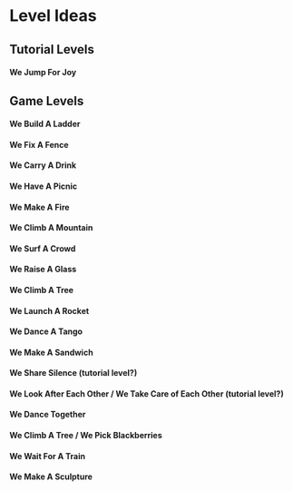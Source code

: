 # Level Ideas

## Tutorial Levels

#### We Jump For Joy

## Game Levels

#### We Build A Ladder
#### We Fix A Fence
#### We Carry A Drink
#### We Have A Picnic
#### We Make A Fire
#### We Climb A Mountain
#### We Surf A Crowd
#### We Raise A Glass
#### We Climb A Tree
#### We Launch A Rocket
#### We Dance A Tango
#### We Make A Sandwich
#### We Share Silence (tutorial level?)
#### We Look After Each Other / We Take Care of Each Other (tutorial level?)
#### We Dance Together
#### We Climb A Tree / We Pick Blackberries
#### We Wait For A Train
#### We Make A Sculpture
